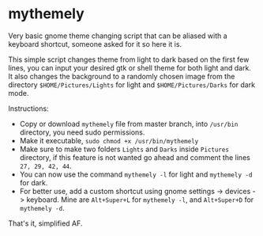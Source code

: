 # mythemely
Very basic gnome theme changing script that can be aliased with a keyboard shortcut, someone asked for it so here it is.

This simple script changes theme from light to dark based on the first few lines, you can input your desired gtk or shell theme for both light and dark. It also changes the background to a randomly chosen image from the directory `$HOME/Pictures/Lights` for light and `$HOME/Pictures/Darks` for dark mode.



Instructions:
- Copy or download `mythemely` file from master branch, into `/usr/bin` directory, you need sudo permissions.
- Make it executable, `sudo chmod +x /usr/bin/mythemely`
- Make sure to make two folders `Lights` and `Darks` inside `Pictures` directory, if this feature is not wanted go ahead and comment the lines `27, 29, 42, 44`.
- You can now use the command `mythemely -l` for light and `mythemely -d` for dark.
- For better use, add a custom shortcut using gnome settings -> devices -> keyboard. 
  Mine are `Alt+Super+L` for `mythemely -l`, and `Alt+Super+D` for `mythemely -d`.


That's it, simplified AF.
